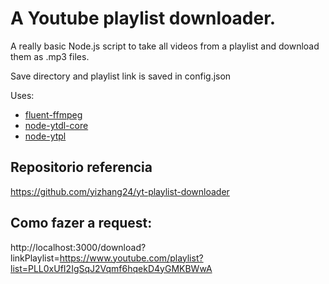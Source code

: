 # A Youtube playlist downloader.
A really basic Node.js script to take all videos from a playlist and download them as .mp3 files.

Save directory and playlist link is saved in config.json

Uses:
- [fluent-ffmpeg](https://github.com/fluent-ffmpeg/node-fluent-ffmpeg)
- [node-ytdl-core](https://github.com/fent/node-ytdl-core)
- [node-ytpl](https:t//github.com/TimeForANinja/node-ytpl)


## Repositorio referencia

https://github.com/yizhang24/yt-playlist-downloader


## Como fazer a request: 

http://localhost:3000/download?linkPlaylist=https://www.youtube.com/playlist?list=PLL0xUfI2IgSqJ2Vqmf6hqekD4yGMKBWwA